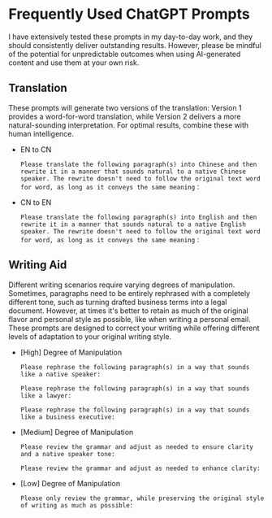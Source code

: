 # Frequently Used ChatGPT Prompts

I have extensively tested these prompts in my day-to-day work, and they should consistently deliver outstanding results. However, please be mindful of the potential for unpredictable outcomes when using AI-generated content and use them at your own risk.

## Translation

These prompts will generate two versions of the translation: Version 1 provides a word-for-word translation, while Version 2 delivers a more natural-sounding interpretation. For optimal results, combine these with human intelligence.

- EN to CN 

  ```
  Please translate the following paragraph(s) into Chinese and then rewrite it in a manner that sounds natural to a native Chinese speaker. The rewrite doesn't need to follow the original text word for word, as long as it conveys the same meaning：
  ```

- CN to EN
  ```
  Please translate the following paragraph(s) into English and then rewrite it in a manner that sounds natural to a native English speaker. The rewrite doesn't need to follow the original text word for word, as long as it conveys the same meaning：
  ```

## Writing Aid

Different writing scenarios require varying degrees of manipulation. Sometimes, paragraphs need to be entirely rephrased with a completely different tone, such as turning drafted business terms into a legal document. However, at times it's better to retain as much of the original flavor and personal style as possible, like when writing a personal email. These prompts are designed to correct your writing while offering different levels of adaptation to your original writing style.

- [High] Degree of Manipulation
  ```
  Please rephrase the following paragraph(s) in a way that sounds like a native speaker:
  ```
  ```
  Please rephrase the following paragraph(s) in a way that sounds like a lawyer:
  ```
  ```
  Please rephrase the following paragraph(s) in a way that sounds like a business executive:
  ```
- [Medium] Degree of Manipulation
  ```
  Please review the grammar and adjust as needed to ensure clarity and a native speaker tone:
  ```
  ```
  Please review the grammar and adjust as needed to enhance clarity:
  ```
- [Low] Degree of Manipulation
  ```
  Please only review the grammar, while preserving the original style of writing as much as possible:
  ```